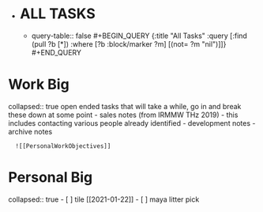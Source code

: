 - # ALL TASKS
	-
	  query-table:: false
	  #+BEGIN_QUERY
	  {:title "All Tasks"
	   :query [:find (pull ?b [*])
	               :where
	               [?b :block/marker ?m]
	               [(not= ?m "nil")]]}
	  #+END_QUERY
# Work Big
collapsed:: true
open ended tasks that will take a while, go in and break these down at some point
	- sales notes (from IRMMW THz 2019)
		- this includes contacting various people already identified
	- development notes
	- archive notes
	  
	  ![[PersonalWorkObjectives]]
# Personal Big
collapsed:: true
	- [ ] tile [[2021-01-22]]
	- [ ] maya litter pick